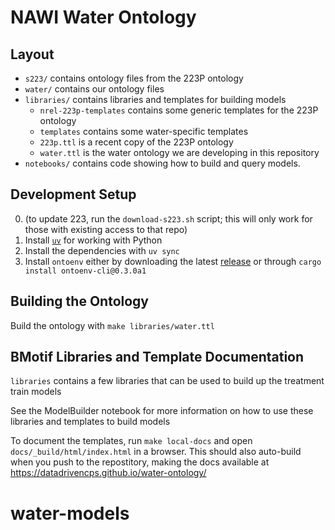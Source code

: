# NAWI Water Ontology

## Layout

- `s223/` contains ontology files from the 223P ontology
- `water/` contains our ontology files
- `libraries/` contains libraries and templates for building models
    - `nrel-223p-templates` contains some generic templates for the 223P ontology
    - `templates` contains some water-specific templates
    - `223p.ttl` is a recent copy of the 223P ontology
    - `water.ttl` is the water ontology we are developing in this repository
- `notebooks/` contains code showing how to build and query models.

## Development Setup

0. (to update 223, run the `download-s223.sh` script; this will only work for those with existing access to that repo)
1. Install [`uv`](https://github.com/astral-sh/uv?tab=readme-ov-file#installation) for working with Python
2. Install the dependencies with `uv sync`
3. Install `ontoenv` either by downloading the latest [release](https://github.com/gtfierro/ontoenv-rs/releases) or through `cargo install ontoenv-cli@0.3.0a1`

## Building the Ontology

Build the ontology with `make libraries/water.ttl`

## BMotif Libraries and Template Documentation

`libraries` contains a few libraries that can be used to build up the treatment train models

See the ModelBuilder notebook for more information on how to use these libraries and templates to build models

To document the templates, run `make local-docs` and open `docs/_build/html/index.html` in a browser. This should also auto-build when you push to the repostitory, making the docs available at https://datadrivencps.github.io/water-ontology/
# water-models
